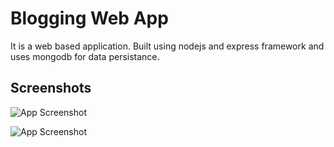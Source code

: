
# Blogging Web App

It is a web based application. 
Built using nodejs and express framework and uses mongodb for data persistance.


## Screenshots


![App Screenshot](images/homepage)

![App Screenshot](images/expandedBlog)
